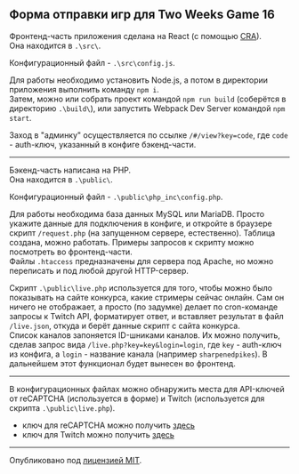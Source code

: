 ## Форма отправки игр для Two Weeks Game 16

Фронтенд-часть приложения сделана на React (с помощью [CRA](https://create-react-app.dev)).  
Она находится в `.\src\`.

Конфигурационный файл - `.\src\config.js`.

Для работы необходимо установить Node.js, а потом в директории приложения выполнить команду `npm i`.  
Затем, можно или собрать проект командой `npm run build` (соберётся в директорию `.\build\`), или запустить Webpack Dev Server командой `npm start`.

Заход в "админку" осуществляется по ссылке `/#/view?key=code`, где `code` - auth-ключ, указанный в конфиге бэкенд-части.

---

Бэкенд-часть написана на PHP.  
Она находится в `.\public\`.

Конфигурационный файл - `.\public\php_inc\config.php`.

Для работы необходима база данных MySQL или MariaDB. Просто укажите данные для подключения в конфиге, и откройте в браузере скрипт `/request.php` (на запущенном сервере, естественно). Таблица создана, можно работать. Примеры запросов к скрипту можно посмотреть во фронтенд-части.  
Файлы `.htaccess` предназначены для сервера под Apache, но можно переписать и под любой другой HTTP-сервер.

Cкрипт `.\public\live.php` используется для того, чтобы можно было показывать на сайте конкурса, какие стримеры сейчас онлайн. Сам он ничего не отображает, а просто (по задумке) делает по cron-команде запросы к Twitch API, форматирует ответ, и вставляет результат в файл `/live.json`, откуда и берёт данные скрипт с сайта конкурса.  
Список каналов запоняется ID-шниками каналов. Их можно получить, сделав запрос вида `/live.php?key=key&login=login`, где `key` - auth-ключ из конфига, а `login` - название канала (например `sharpenedpikes`). В дальнейшем этот функционал будет вынесен во фронтенд.

---

В конфигурационных файлах можно обнаружить места для API-ключей от reCAPTCHA (используется в форме) и Twitch (используется для скрипта `.\public\live.php`).

-   ключ для reCAPTCHA можно получить [здесь](https://www.google.com/recaptcha/admin)
-   ключ для Twitch можно получить [здесь](https://dev.twitch.tv/dashboard/apps)

---

Опубликовано под [лицензией MIT](LICENSE).
